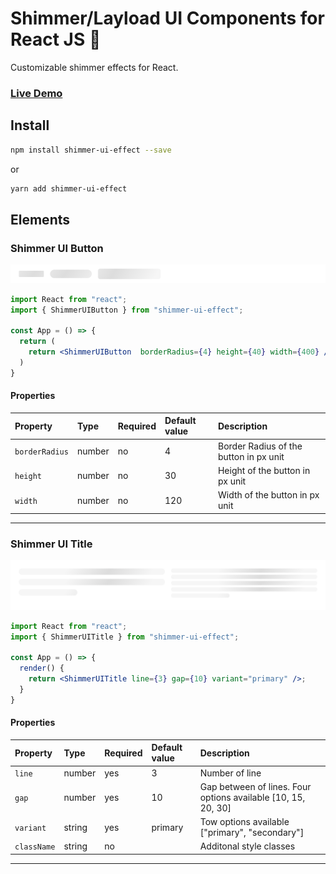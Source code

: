 # Shimmer/Layload UI Components for React JS 🚀

Customizable shimmer effects for React.

### [**Live Demo**](https://hirenkvaghasiya.github.io/shimmer-ui-effect/)

## Install

```bash
npm install shimmer-ui-effect --save
```

or

```bash
yarn add shimmer-ui-effect
```

## Elements

### Shimmer UI Button

<kbd>
<img src="./extra-files/ShimmerUIButton.png" />
</kbd>
<br />

```jsx
import React from "react";
import { ShimmerUIButton } from "shimmer-ui-effect";

const App = () => {
  return (
    return <ShimmerUIButton  borderRadius={4} height={40} width={400} />;
  )
}
```

#### Properties

| Property | Type   | Required | Default value | Description                                |
| :------- | :----- | :------- | :------------ | :----------------------------------------- |
| `borderRadius`   | number | no      | 4            | Border Radius of the button in px unit |
| `height`   | number | no      | 30            | Height of the button in px unit |
| `width`   | number | no      | 120            | Width of the button in px unit |

---

### Shimmer UI Title

<kbd>
<img src="./extra-files/ShimmerUITitle.png" />
</kbd>
<br />

```jsx
import React from "react";
import { ShimmerUITitle } from "shimmer-ui-effect";

const App = () => {
  render() {
    return <ShimmerUITitle line={3} gap={10} variant="primary" />;
  }
}
```

#### Properties

| Property    | Type   | Required | Default value | Description                                                   |
| :---------- | :----- | :------- | :------------ | :------------------------------------------------------------ |
| `line`      | number | yes      | 3             | Number of line                                                |
| `gap`       | number | yes      | 10            | Gap between of lines. Four options available [10, 15, 20, 30] |
| `variant`   | string | yes      | primary       | Tow options available ["primary", "secondary"]                |
| `className` | string | no       |               | Additonal style classes                                       |

---
